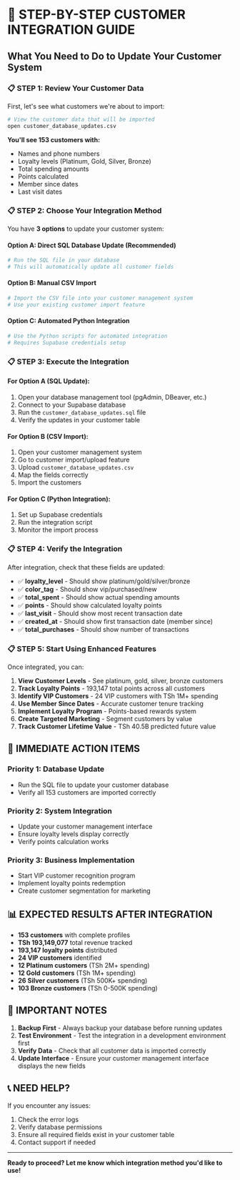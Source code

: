 # 🚀 STEP-BY-STEP CUSTOMER INTEGRATION GUIDE

## What You Need to Do to Update Your Customer System

### 📋 **STEP 1: Review Your Customer Data**
First, let's see what customers we're about to import:

```bash
# View the customer data that will be imported
open customer_database_updates.csv
```

**You'll see 153 customers with:**
- Names and phone numbers
- Loyalty levels (Platinum, Gold, Silver, Bronze)
- Total spending amounts
- Points calculated
- Member since dates
- Last visit dates

### 📋 **STEP 2: Choose Your Integration Method**

You have **3 options** to update your customer system:

#### **Option A: Direct SQL Database Update (Recommended)**
```bash
# Run the SQL file in your database
# This will automatically update all customer fields
```

#### **Option B: Manual CSV Import**
```bash
# Import the CSV file into your customer management system
# Use your existing customer import feature
```

#### **Option C: Automated Python Integration**
```bash
# Use the Python scripts for automated integration
# Requires Supabase credentials setup
```

### 📋 **STEP 3: Execute the Integration**

#### **For Option A (SQL Update):**
1. Open your database management tool (pgAdmin, DBeaver, etc.)
2. Connect to your Supabase database
3. Run the `customer_database_updates.sql` file
4. Verify the updates in your customer table

#### **For Option B (CSV Import):**
1. Open your customer management system
2. Go to customer import/upload feature
3. Upload `customer_database_updates.csv`
4. Map the fields correctly
5. Import the customers

#### **For Option C (Python Integration):**
1. Set up Supabase credentials
2. Run the integration script
3. Monitor the import process

### 📋 **STEP 4: Verify the Integration**

After integration, check that these fields are updated:

- ✅ **loyalty_level** - Should show platinum/gold/silver/bronze
- ✅ **color_tag** - Should show vip/purchased/new
- ✅ **total_spent** - Should show actual spending amounts
- ✅ **points** - Should show calculated loyalty points
- ✅ **last_visit** - Should show most recent transaction date
- ✅ **created_at** - Should show first transaction date (member since)
- ✅ **total_purchases** - Should show number of transactions

### 📋 **STEP 5: Start Using Enhanced Features**

Once integrated, you can:

1. **View Customer Levels** - See platinum, gold, silver, bronze customers
2. **Track Loyalty Points** - 193,147 total points across all customers
3. **Identify VIP Customers** - 24 VIP customers with TSh 1M+ spending
4. **Use Member Since Dates** - Accurate customer tenure tracking
5. **Implement Loyalty Program** - Points-based rewards system
6. **Create Targeted Marketing** - Segment customers by value
7. **Track Customer Lifetime Value** - TSh 40.5B predicted future value

## 🎯 **IMMEDIATE ACTION ITEMS**

### **Priority 1: Database Update**
- Run the SQL file to update your customer database
- Verify all 153 customers are imported correctly

### **Priority 2: System Integration**
- Update your customer management interface
- Ensure loyalty levels display correctly
- Verify points calculation works

### **Priority 3: Business Implementation**
- Start VIP customer recognition program
- Implement loyalty points redemption
- Create customer segmentation for marketing

## 📊 **EXPECTED RESULTS AFTER INTEGRATION**

- **153 customers** with complete profiles
- **TSh 193,149,077** total revenue tracked
- **193,147 loyalty points** distributed
- **24 VIP customers** identified
- **12 Platinum customers** (TSh 2M+ spending)
- **12 Gold customers** (TSh 1M+ spending)
- **26 Silver customers** (TSh 500K+ spending)
- **103 Bronze customers** (TSh 0-500K spending)

## 🚨 **IMPORTANT NOTES**

1. **Backup First** - Always backup your database before running updates
2. **Test Environment** - Test the integration in a development environment first
3. **Verify Data** - Check that all customer data is imported correctly
4. **Update Interface** - Ensure your customer management interface displays the new fields

## 📞 **NEED HELP?**

If you encounter any issues:
1. Check the error logs
2. Verify database permissions
3. Ensure all required fields exist in your customer table
4. Contact support if needed

---

**Ready to proceed? Let me know which integration method you'd like to use!**
